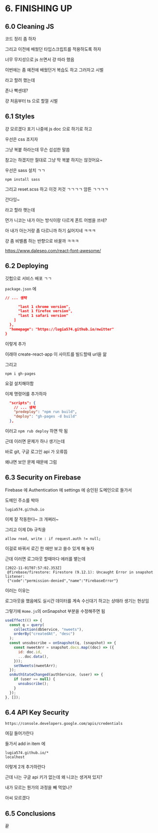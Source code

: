 # 6. FINISHING UP

## 6.0 Cleaning JS

코드 정리 좀 하자

그리고 이전에 배웠던 타입스크립트를 적용하도록 하자

너무 무지성으로 js 쓰면서 걍 따라 했음

이번에는 좀 예전에 배웠던거 복습도 하고 그러자고 시벌

라고 할려 했는데

존나 빡센데?

걍 처음부터 ts 으로 할껄 시벌

## 6.1 Styles

걍 모르겠다 포기 나중에 js doc 으로 하기로 하고

우선은 css 조지자

그냥 복붙 하라는데 무슨 섭섭한 말씀

참고는 하겠지만 절대로 그냥 막 복붙 하지는 않것어요~

우선은 sass 설치 ㄱㄱ

    npm install sass

그리고 reset.scss 하고 이것 저것 ㄱㄱㄱㄱ 암튼 ㄱㄱㄱㄱ

간다잉~

라고 할라 햇는데

먼가 니코는 내가 아는 방식이랑 다르게 폰트 어썸을 쓰네?

아 내가 아는거랑 좀 다르니까 하기 싫어지네 ㅋㅋㅋ

걍 좀 비벨롭 하는 반향으로 바꿀까 ㅋㅋㅋ

https://www.daleseo.com/react-font-awesome/

## 6.2 Deploying

깃헙으로 서비스 배포 ㄱㄱ

`package.json` 에

```json
// ... 생략

      "last 1 chrome version",
      "last 1 firefox version",
      "last 1 safari version"
    ]
  },
  "homepage": "https://lugia574.github.io/nwitter"
}
```

이렇게 추가

이래야 create-react-app 이 사이트를 빌드할때 url을 앎

그리고

```
npm i gh-pages
```

요걸 설치해야함

이제 명령어를 추가하자

```json
  "scripts": {
    // ... 생략
    "predeploy": "npm run build",
    "deploy": "gh-pages -d build"
  },
```

이러고 `npm rub deploy` 하면 딱 됨

근데 이러면 문제가 하나 생기는데

바로 git, 구글 로그인 api 가 오류뜸

왜냐면 보안 문제 때문에 그럼

## 6.3 Security on Firebase

Firebase 에 Authentication 에 settings 에 승인된 도메인으로 들가서

도메인 주소를 박아

```
lugia574.github.io
```

이제 잘 작동한다~ 크 개쩌러~

그리고 이제 Db 규칙을

```
allow read, write : if request.auth != null;
```

이걸로 바꿔서 로긴 한 애만 보고 쓸수 있게 해 놓자

근데 이러면 로그아웃 할때마다 에러를 뱉는데

```
[2022-11-01T07:57:02.353Z]
 @firebase/firestore: Firestore (9.12.1): Uncaught Error in snapshot listener:
 {"code":"permission-denied","name":"FirebaseError"}
```

이러는 이유는

로그아웃을 했음에도 실시간 데이터를 계속 수신대기 하고는 상태라 생기는 현상임

그렇기에 `Home.js`의 onSnapshot 부분을 수정해주면 됨

```js
useEffect(() => {
  const q = query(
    collection(dbService, "nweets"),
    orderBy("createdAt", "desc")
  );
  const unsubscribe = onSnapshot(q, (snapshot) => {
    const nweetArr = snapshot.docs.map((doc) => ({
      id: doc.id,
      ...doc.data(),
    }));
    setNweets(nweetArr);
  });
  onAuthStateChanged(authService, (user) => {
    if (user == null) {
      unsubscribe();
    }
  });
}, []);
```

## 6.4 API Key Security

```
https://console.developers.google.com/apis/credentials
```

여길 들어가란다

들가서 add in item 에

```
lugia574.github.io/*
localhost
```

이렇게 2개 추가하란다

근데 나는 구글 api 키가 없는데 왜 니코는 생겨져 있지?

내가 모르는 뭔가의 과정을 빼 먹었나?

아씨 모르겠다

## 6.5 Conclusions

끝
